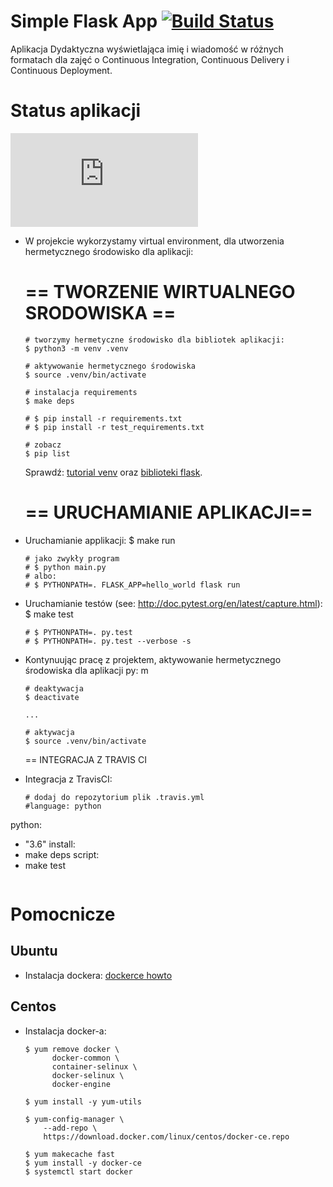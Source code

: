 # Simple Flask App [![Build Status](https://travis-ci.org/akubicz/se_hello_printer_app.svg?branch=master)](https://travis-ci.org/akubicz/se_hello_printer_app)

Aplikacja Dydaktyczna wyświetlająca imię i wiadomość w różnych formatach dla zajęć
o Continuous Integration, Continuous Delivery i Continuous Deployment.

  # Status aplikacji
  [![App Status](https://app.statuscake.com/button/index.php?Track=5902157&Days=1&Design=2)](https://app.statuscake.com/UptimeStatus.php?tid=5902157)

- W projekcie wykorzystamy virtual environment, dla utworzenia hermetycznego środowisko dla aplikacji:

  # == TWORZENIE WIRTUALNEGO SRODOWISKA ==
  ```
  # tworzymy hermetyczne środowisko dla bibliotek aplikacji:
  $ python3 -m venv .venv

  # aktywowanie hermetycznego środowiska
  $ source .venv/bin/activate

  # instalacja requirements
  $ make deps

  # $ pip install -r requirements.txt
  # $ pip install -r test_requirements.txt

  # zobacz
  $ pip list
  ```

  Sprawdź: [tutorial venv](https://docs.python.org/3/tutorial/venv.html) oraz [biblioteki flask](http://flask.pocoo.org).


  # == URUCHAMIANIE APLIKACJI==

- Uruchamianie applikacji:
  $ make run

  ```
  # jako zwykły program
  # $ python main.py
  # albo:
  # $ PYTHONPATH=. FLASK_APP=hello_world flask run
  ```

- Uruchamianie testów (see: http://doc.pytest.org/en/latest/capture.html):
  $ make test
  ```
  # $ PYTHONPATH=. py.test
  # $ PYTHONPATH=. py.test --verbose -s
  ```

- Kontynuując pracę z projektem, aktywowanie hermetycznego środowiska dla aplikacji py:
m
  ```
  # deaktywacja
  $ deactivate
  ```

  ```
  ...

  # aktywacja
  $ source .venv/bin/activate
  ```

  == INTEGRACJA Z TRAVIS CI

- Integracja z TravisCI:

  ```
  # dodaj do repozytorium plik .travis.yml
  #language: python
python:
- "3.6"
install:
- make deps
script:
- make test
  ```

# Pomocnicze

## Ubuntu

- Instalacja dockera: [dockerce howto](https://docs.docker.com/install/linux/docker-ce/ubuntu/)

## Centos

- Instalacja docker-a:

  ```
  $ yum remove docker \
        docker-common \
        container-selinux \
        docker-selinux \
        docker-engine

  $ yum install -y yum-utils

  $ yum-config-manager \
      --add-repo \
      https://download.docker.com/linux/centos/docker-ce.repo

  $ yum makecache fast
  $ yum install -y docker-ce
  $ systemctl start docker
  ```
